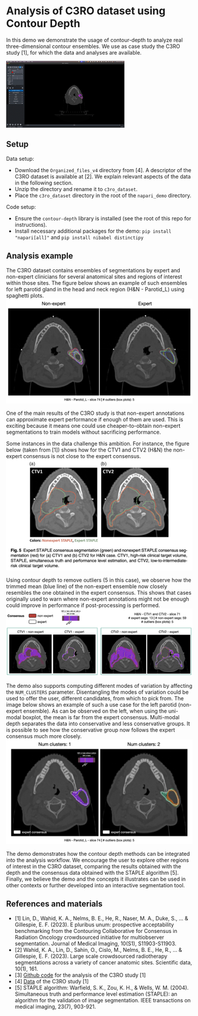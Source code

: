 # Analysis of C3RO dataset using Contour Depth

In this demo we demonstrate the usage of contour-depth to analyze real three-dimensional contour ensembles. 
We use as case study the C3RO study [1], for which the data and analyses are available. 

![DESC](figures/demo3d.gif "demo3d")

## Setup

Data setup:
- Download the `Organized_files_v4` directory from [4]. A descriptor of the C3RO dataset is available at [2]. We explain relevant aspects of the data in the following section.
- Unzip the directory and rename it to `c3ro_dataset`.
- Place the `c3ro_dataset` directory in the root of the `napari_demo` directory.

Code setup:
- Ensure the `contour-depth` library is installed (see the root of this repo for instructions).
- Install necessary additional packages for the demo: `pip install "napari[all]"` and `pip install nibabel distinctipy`

## Analysis example

The C3RO dataset contains ensembles of segmentations by expert and non-expert clinicians for several anatomical sites and regions of interest within those sites. 
The figure below shows an example of such ensembles for left parotid gland in the head and neck region (H&N - Parotid_L) using spaghetti plots.
![DESC](figures/spaghetti_han_parotid_l.png "spaghetti_han_parotid_l")

One of the main results of the C3RO study is that non-expert annotations can approximate expert performance if enough of them are used. 
This is exciting because it means one could use cheaper-to-obtain non-expert segmentations to train models without sacrificing performance.

Some instances in the data challenge this ambition. For instance, the figure below (taken from [1]) shows how for the CTV1 and CTV2 (H&N) the non-expert consensus is not close to the expert consensus. 
![DESC](figures/paper_ctv1_ctv2_failure.png "paper_ctv1_ctv2_failure")

Using contour depth to remove outliers (5 in this case), we observe how the trimmed mean (blue line) of the non-expert ensemble now closely resembles the one obtained in the expert consensus.
This shows that cases originally used to warn where non-expert annotations might not be enough could improve in performance if post-processing is performed.
![DESC](figures/cbp_ctv.png "cbp_ctv")

The demo also supports computing different modes of variation by affecting the `NUM_CLUSTERS` parameter. 
Disentangling the modes of variation could be used to offer the user, different candidates, from which to pick from.
The image below shows an example of such a use case for the left parotid (non-expert ensemble). 
As can be observed on the left, when using the uni-modal boxplot, the mean is far from the expert consensus.
Multi-modal depth separates the data into conservative and less conservative groups. 
It is possible to see how the conservative group now follows the expert consensus much more closely.
![DESC](figures/parotid_l_full_ana.png "parotid_r_full_ana")

The demo demonstrates how the contour depth methods can be integrated into the analysis workflow.
We encourage the user to explore other regions of interest in the C3RO dataset, comparing the results obtained with the depth and the consensus data obtained with the STAPLE algorithm [5].
Finally, we believe the demo and the concepts it illustrates can be used in other contexts or further developed into an interactive segmentation tool. 

## References and materials

- [1] Lin, D., Wahid, K. A., Nelms, B. E., He, R., Naser, M. A., Duke, S., ... & Gillespie, E. F. (2023). E pluribus unum: prospective acceptability benchmarking from the Contouring Collaborative for Consensus in Radiation Oncology crowdsourced initiative for multiobserver segmentation. Journal of Medical Imaging, 10(S1), S11903-S11903.
- [2] Wahid, K. A., Lin, D., Sahin, O., Cislo, M., Nelms, B. E., He, R., ... & Gillespie, E. F. (2023). Large scale crowdsourced radiotherapy segmentations across a variety of cancer anatomic sites. Scientific data, 10(1), 161.
- [3] [Github code](https://github.com/kwahid/C3RO_analysis?tab=readme-ov-file) for the analysis of the C3RO study [1] 
- [4] [Data](https://figshare.com/articles/dataset/Large-scale_crowdsourced_radiotherapy_segmentations_across_a_variety_of_cancer_sites/21074182?file=42025569) of the C3RO study [1]
- [5] STAPLE algorithm: Warfield, S. K., Zou, K. H., & Wells, W. M. (2004). Simultaneous truth and performance level estimation (STAPLE): an algorithm for the validation of image segmentation. IEEE transactions on medical imaging, 23(7), 903-921.
